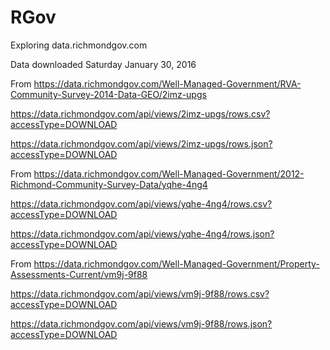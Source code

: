 # RGov
Exploring data.richmondgov.com

Data downloaded Saturday January 30, 2016

From https://data.richmondgov.com/Well-Managed-Government/RVA-Community-Survey-2014-Data-GEO/2imz-upgs

https://data.richmondgov.com/api/views/2imz-upgs/rows.csv?accessType=DOWNLOAD

https://data.richmondgov.com/api/views/2imz-upgs/rows.json?accessType=DOWNLOAD

From https://data.richmondgov.com/Well-Managed-Government/2012-Richmond-Community-Survey-Data/yqhe-4ng4

https://data.richmondgov.com/api/views/yqhe-4ng4/rows.csv?accessType=DOWNLOAD

https://data.richmondgov.com/api/views/yqhe-4ng4/rows.json?accessType=DOWNLOAD

From https://data.richmondgov.com/Well-Managed-Government/Property-Assessments-Current/vm9j-9f88

https://data.richmondgov.com/api/views/vm9j-9f88/rows.csv?accessType=DOWNLOAD

https://data.richmondgov.com/api/views/vm9j-9f88/rows.json?accessType=DOWNLOAD

